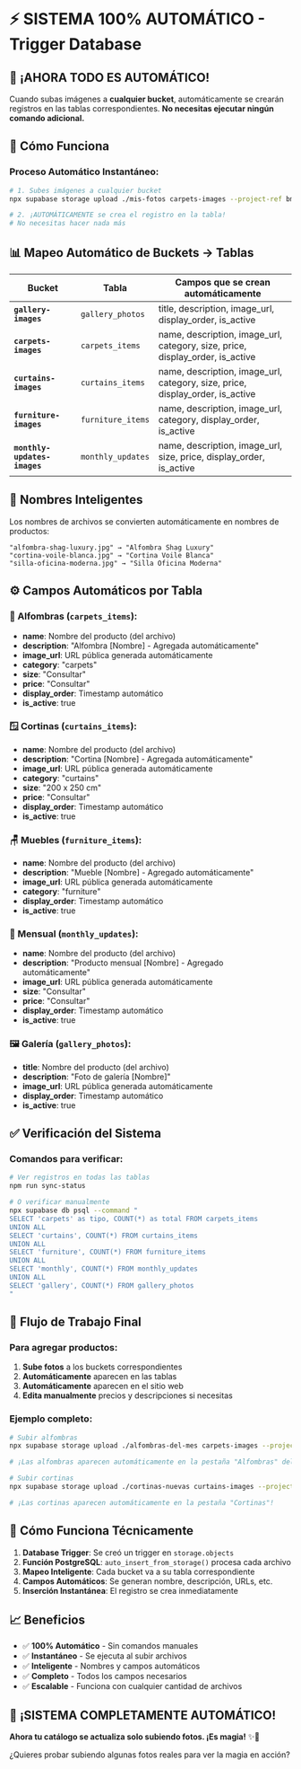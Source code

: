 # ⚡ **SISTEMA 100% AUTOMÁTICO - Trigger Database**

## 🎯 **¡AHORA TODO ES AUTOMÁTICO!**

Cuando subas imágenes a **cualquier bucket**, automáticamente se crearán registros en las tablas correspondientes. **No necesitas ejecutar ningún comando adicional.**

## 🚀 **Cómo Funciona**

### **Proceso Automático Instantáneo:**

```bash
# 1. Subes imágenes a cualquier bucket
npx supabase storage upload ./mis-fotos carpets-images --project-ref bmpahscihwojocyoqhjy

# 2. ¡AUTOMÁTICAMENTE se crea el registro en la tabla!
# No necesitas hacer nada más
```

## 📊 **Mapeo Automático de Buckets → Tablas**

| Bucket | Tabla | Campos que se crean automáticamente |
|--------|-------|------------------------------------|
| **`gallery-images`** | `gallery_photos` | title, description, image_url, display_order, is_active |
| **`carpets-images`** | `carpets_items` | name, description, image_url, category, size, price, display_order, is_active |
| **`curtains-images`** | `curtains_items` | name, description, image_url, category, size, price, display_order, is_active |
| **`furniture-images`** | `furniture_items` | name, description, image_url, category, display_order, is_active |
| **`monthly-updates-images`** | `monthly_updates` | name, description, image_url, size, price, display_order, is_active |

## 🎨 **Nombres Inteligentes**

Los nombres de archivos se convierten automáticamente en nombres de productos:

```
"alfombra-shag-luxury.jpg" → "Alfombra Shag Luxury"
"cortina-voile-blanca.jpg" → "Cortina Voile Blanca"
"silla-oficina-moderna.jpg" → "Silla Oficina Moderna"
```

## ⚙️ **Campos Automáticos por Tabla**

### **🧵 Alfombras (`carpets_items`):**
- **name**: Nombre del producto (del archivo)
- **description**: "Alfombra [Nombre] - Agregada automáticamente"
- **image_url**: URL pública generada automáticamente
- **category**: "carpets"
- **size**: "Consultar"
- **price**: "Consultar"
- **display_order**: Timestamp automático
- **is_active**: true

### **🪟 Cortinas (`curtains_items`):**
- **name**: Nombre del producto (del archivo)
- **description**: "Cortina [Nombre] - Agregada automáticamente"
- **image_url**: URL pública generada automáticamente
- **category**: "curtains"
- **size**: "200 x 250 cm"
- **price**: "Consultar"
- **display_order**: Timestamp automático
- **is_active**: true

### **🪑 Muebles (`furniture_items`):**
- **name**: Nombre del producto (del archivo)
- **description**: "Mueble [Nombre] - Agregado automáticamente"
- **image_url**: URL pública generada automáticamente
- **category**: "furniture"
- **display_order**: Timestamp automático
- **is_active**: true

### **📅 Mensual (`monthly_updates`):**
- **name**: Nombre del producto (del archivo)
- **description**: "Producto mensual [Nombre] - Agregado automáticamente"
- **image_url**: URL pública generada automáticamente
- **size**: "Consultar"
- **price**: "Consultar"
- **display_order**: Timestamp automático
- **is_active**: true

### **🖼️ Galería (`gallery_photos`):**
- **title**: Nombre del producto (del archivo)
- **description**: "Foto de galería [Nombre]"
- **image_url**: URL pública generada automáticamente
- **display_order**: Timestamp automático
- **is_active**: true

## ✅ **Verificación del Sistema**

### **Comandos para verificar:**
```bash
# Ver registros en todas las tablas
npm run sync-status

# O verificar manualmente
npx supabase db psql --command "
SELECT 'carpets' as tipo, COUNT(*) as total FROM carpets_items
UNION ALL
SELECT 'curtains', COUNT(*) FROM curtains_items
UNION ALL
SELECT 'furniture', COUNT(*) FROM furniture_items
UNION ALL
SELECT 'monthly', COUNT(*) FROM monthly_updates
UNION ALL
SELECT 'gallery', COUNT(*) FROM gallery_photos
"
```

## 🎯 **Flujo de Trabajo Final**

### **Para agregar productos:**
1. **Sube fotos** a los buckets correspondientes
2. **Automáticamente** aparecen en las tablas
3. **Automáticamente** aparecen en el sitio web
4. **Edita manualmente** precios y descripciones si necesitas

### **Ejemplo completo:**
```bash
# Subir alfombras
npx supabase storage upload ./alfombras-del-mes carpets-images --project-ref bmpahscihwojocyoqhjy

# ¡Las alfombras aparecen automáticamente en la pestaña "Alfombras" del catálogo!

# Subir cortinas
npx supabase storage upload ./cortinas-nuevas curtains-images --project-ref bmpahscihwojocyoqhjy

# ¡Las cortinas aparecen automáticamente en la pestaña "Cortinas"!
```

## 🔧 **Cómo Funciona Técnicamente**

1. **Database Trigger**: Se creó un trigger en `storage.objects`
2. **Función PostgreSQL**: `auto_insert_from_storage()` procesa cada archivo
3. **Mapeo Inteligente**: Cada bucket va a su tabla correspondiente
4. **Campos Automáticos**: Se generan nombre, descripción, URLs, etc.
5. **Inserción Instantánea**: El registro se crea inmediatamente

## 📈 **Beneficios**

- ✅ **100% Automático** - Sin comandos manuales
- ✅ **Instantáneo** - Se ejecuta al subir archivos
- ✅ **Inteligente** - Nombres y campos automáticos
- ✅ **Completo** - Todos los campos necesarios
- ✅ **Escalable** - Funciona con cualquier cantidad de archivos

## 🎉 **¡SISTEMA COMPLETAMENTE AUTOMÁTICO!**

**Ahora tu catálogo se actualiza solo subiendo fotos. ¡Es magia!** ✨🚀

¿Quieres probar subiendo algunas fotos reales para ver la magia en acción?
